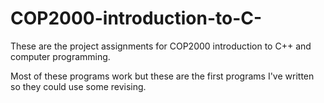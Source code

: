 # COP2000-introduction-to-C-
These are the project assignments for COP2000 introduction to C++ and computer programming.

Most of these programs work but these are the first programs I've written so they could use some revising.


